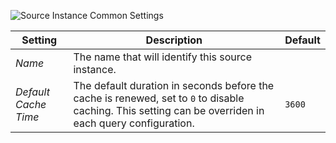 ![Source Instance Common Settings](../assets/common-provider-settings.webp)

| Setting | Description | Default |
| --- | --- | --- |
| *Name* | The name that will identify this source instance. |
| *Default Cache Time* | The default duration in seconds before the cache is renewed, set to `0` to disable caching. This setting can be overriden in each query configuration. | `3600` |
